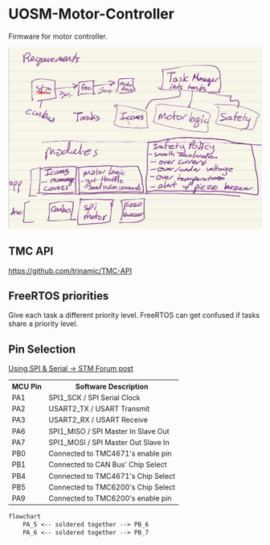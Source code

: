 # UOSM-Motor-Controller

Firmware for motor controller.

<img src="requirements.png"/>

## TMC API

https://github.com/trinamic/TMC-API

## FreeRTOS priorities

Give each task a different priority level. FreeRTOS can get confused if tasks share a priority level.

## Pin Selection

[Using SPI & Serial -> STM Forum post](https://os.mbed.com/questions/79508/Conflict-between-serial-port-and-spi-on-/)

<table>
<tr>
    <th>MCU Pin</th>
    <th>Software Description</th>
</tr>
<tr>
    <td>PA1</td>
    <td>SPI1_SCK / SPI Serial Clock</td>
</tr>
<tr>
    <td>PA2</td>
    <td>USART2_TX / USART Transmit</td>
</tr>
<tr>
    <td>PA3</td>
    <td>USART2_RX / USART Receive</td>
</tr>
<tr>
    <td>PA6</td>
    <td>SPI1_MISO / SPI Master In Slave Out</td>
</tr>
<tr>
    <td>PA7</td>
    <td>SPI1_MOSI / SPI Master Out Slave In</td>
</tr>
<tr>
    <td>PB0</td>
    <td>Connected to TMC4671's enable pin</td>
</tr>
<tr>
    <td>PB1</td>
    <td>Connected to CAN Bus' Chip Select</td>
</tr>
<tr>
    <td>PB4</td>
    <td>Connected to TMC4671's Chip Select</td>
</tr>
<tr>
    <td>PB5</td>
    <td>Connected to TMC6200's Chip Select</td>
</tr>
<tr>
    <td>PA9</td>
    <td>Connected to TMC6200's enable pin</td>
</tr>
</table>

```mermaid
flowchart
    PA_5 <-- soldered together --> PB_6
    PA_6 <-- soldered together --> PB_7
```
